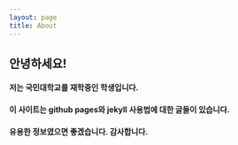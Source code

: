 ```yaml
---
layout: page
title: About
---
```


## 안녕하세요!
#### 저는 국민대학교를 재학중인 학생입니다.
#### 이 사이트는 github pages와 jekyll 사용법에 대한 글들이 있습니다.
#### 유용한 정보였으면 좋겠습니다. 감사합니다.
